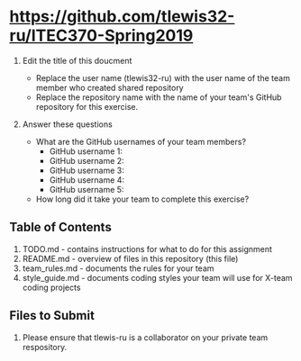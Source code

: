 # https://github.com/tlewis32-ru/ITEC370-Spring2019

1. Edit the title of this doucment
   * Replace the user name (tlewis32-ru) with the user name of the team member who created shared repository
   * Replace the repository name with the name of your team's GitHub repository for this exercise.

2. Answer these questions
   * What are the GitHub usernames of your team members?
       * GitHub username 1:
       * GitHub username 2:
       * GitHub username 3:
       * GitHub username 4:
       * GitHub username 5:
   * How long did it take your team to complete this exercise? 

## Table of Contents
1. TODO.md - contains instructions for what to do for this assignment
2. README.md - overview of files in this repository (this file)
3. team_rules.md - documents the rules for your team
4. style_guide.md - documents coding styles your team will use for X-team coding projects

## Files to Submit
1. Please ensure that tlewis-ru is a collaborator on your private team respository.
